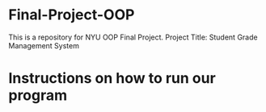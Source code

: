 # Final-Project-OOP
This is a repository for NYU OOP Final Project. Project Title: Student Grade Management System

# Instructions on how to run our program

